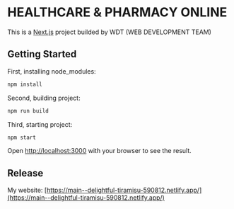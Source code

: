 # HEALTHCARE & PHARMACY ONLINE
This is a [Next.js](https://nextjs.org/) project builded by WDT (WEB DEVELOPMENT TEAM)

## Getting Started

First, installing node_modules:

```bash
npm install
```

Second, building project:

```bash
npm run build
```

Third, starting project:

```bash
npm start
```

Open [http://localhost:3000](http://localhost:3000) with your browser to see the result.

## Release

My website: [https://main--delightful-tiramisu-590812.netlify.app/](https://main--delightful-tiramisu-590812.netlify.app/)
